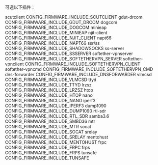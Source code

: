 可选以下插件：


scutclient            CONFIG_FIRMWARE_INCLUDE_SCUTCLIENT
gdut-drcom            CONFIG_FIRMWARE_INCLUDE_GDUT_DRCOM
dogcom                CONFIG_FIRMWARE_INCLUDE_DOGCOM
minieap               CONFIG_FIRMWARE_INCLUDE_MINIEAP
njit-client           CONFIG_FIRMWARE_INCLUDE_NJIT_CLIENT
napt66                CONFIG_FIRMWARE_INCLUDE_NAPT66
ssr/ss                CONFIG_FIRMWARE_INCLUDE_SHADOWSOCKS
ss-server             CONFIG_FIRMWARE_INCLUDE_SSSERVER
softether-vpnserver   CONFIG_FIRMWARE_INCLUDE_SOFTETHERVPN_SERVER
softether-vpnclient   CONFIG_FIRMWARE_INCLUDE_SOFTETHERVPN_CLIENT
softether-vpncmd      CONFIG_FIRMWARE_INCLUDE_SOFTETHERVPN_CMD
dns-forwarder         CONFIG_FIRMWARE_INCLUDE_DNSFORWARDER
vlmcsd                CONFIG_FIRMWARE_INCLUDE_VLMCSD
ttyd                  CONFIG_FIRMWARE_INCLUDE_TTYD
lrzsz                 CONFIG_FIRMWARE_INCLUDE_LRZSZ
htop                  CONFIG_FIRMWARE_INCLUDE_HTOP
nano                  CONFIG_FIRMWARE_INCLUDE_NANO
iperf3                CONFIG_FIRMWARE_INCLUDE_IPERF3
dump1090              CONFIG_FIRMWARE_INCLUDE_DUMP1090
rtl-sdr               CONFIG_FIRMWARE_INCLUDE_RTL_SDR
samba3.6              CONFIG_FIRMWARE_INCLUDE_SMBD36
mtr                   CONFIG_FIRMWARE_INCLUDE_MTR
socat                 CONFIG_FIRMWARE_INCLUDE_SOCAT
srelay                CONFIG_FIRMWARE_INCLUDE_SRELAY
mentohust             CONFIG_FIRMWARE_INCLUDE_MENTOHUST
frpc 				  CONFIG_FIRMWARE_INCLUDE_FRPC
frps 				  CONFIG_FIRMWARE_INCLUDE_FRPS
tunsafe				  CONFIG_FIRMWARE_INCLUDE_TUNSAFE